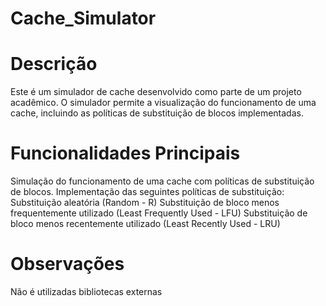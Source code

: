 # Cache_Simulator

# Descrição
Este é um simulador de cache desenvolvido como parte de um projeto acadêmico. O simulador permite a visualização do funcionamento de uma cache, incluindo as políticas de substituição de blocos implementadas.

# Funcionalidades Principais
Simulação do funcionamento de uma cache com políticas de substituição de blocos.
Implementação das seguintes políticas de substituição:
    Substituição aleatória (Random - R)
    Substituição de bloco menos frequentemente utilizado (Least Frequently Used - LFU)
    Substituição de bloco menos recentemente utilizado (Least Recently Used - LRU)

# Observações
Não é utilizadas bibliotecas externas
